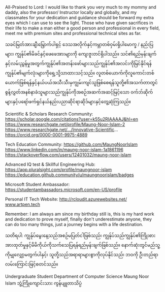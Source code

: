 All-Praised to Lord: 
I would like to thank you very much to my mommy and daddy, also the professor/ Instructor locally and globally, and my classmates for your dedication and guidance should be forward my extra eyes which I can use to see the light. Those who have given sacrifices in their life to make a man either a good person and professional in every field, meet me with premium sites and professional technical sites as far. 

သခင်မြတ်အားချီးမြှောက်ပါရှင့်
ဒေသအလိုက်နှင့်ကမ္ဘာတစ်ဝှမ်းရှိပါမောက္ခ / နည်းပြများ၊ ကျွန်ုပ်၏မိခင်နှင့်ဖေဖေအားများကို ကျေးဇူးတင်ရှိပါသည်။ သင်၏ရည်မှန်းချက်နှင့်လမ်းညွှန်မှုအတွက်ကျွန်ုပ်၏အတန်းဖော်များသည်ကျွန်ုပ်၏အလင်းကိုမြင်နိုင်ရန်ကျွန်ုပ်၏မျက်လုံးများကိုရှေ့သို့သာထားသင့်သည်။  လူတစ်ယောက်ကိုလူကောင်းတစ်ယောက်ဖြစ်ရန်နှင့်နယ်ပယ်အသီးသီးမှကျွမ်းကျင်သူဖြစ်စေရန်သူတို့၏အသက်တာတွင်စွန့်လွှတ်အနစ်နာခံသူများသည်ကျွန်ုပ်ကိုအစဉ်အဆက်အဆင့်မြင့်သော ၀က်ဘ်ဆိုက်များနှင့်ပရော်ဖက်ရှင်နယ်နည်းပညာဆိုင်ရာဆိုဒ်များနှင့်တွေ့ဆုံကြသည်။


Scientific & Scholars Research Community: 
https://scholar.google.com/citations?user=k55u2RIAAAAJ&hl=en
https://www.researchgate.net/profile/Maung-Noor-Islam-2
https://www.researchgate.net/.../Innovative-Scientific...
https://orcid.org/0000-0001-9975-4889


Tech Education Community: 
https://github.com/MaungNoorIslam
https://www.linkedin.com/in/maung-noor-islam-1a1861196
https://stackoverflow.com/users/12401032/maung-noor-islam


Advanced IQ test & Skillful Engineering Hub: 
https://app.pluralsight.com/profile/maungnoor-islam
https://education.github.community/u/maungnoorislam/badges

Microsoft Student Ambassador: 
https://studentambassadors.microsoft.com/en-US/profile


Personal IT Tech Website: 
http://rcloudit.azurewebsites.net/
www.artpen.tech

Remember: I am always am since my birthday still is, this is my hard work and dedication to prove myself, finally don't underestimate anyone, they can do too many things, just a journey begins with a life destination. 


သတိရပါ: ကျွန်ုပ်မွေးနေ့သည်အစဉ်မပြတ်ငါဖြစ်သည်၊ ကျွန်ုပ်သည်ကျွန်ုပ်၏ကြိုးစားအားထုတ်မှုနှင့်မိမိကိုယ်ကိုသက်သေပြရန်ရည်မှန်းချက်ဖြစ်သည်။ နောက်ဆုံးတွင်မည်သူ့ကိုမျှလျှော့မတွက်ပါနှင့်၊ သူတို့သည်အရာရာများစွာကိုလုပ်နိုင်သည်၊ ဘဝကို ဦးတည်ရာလမ်းကြောင်းဖြင့်စတင်သည်။


Undergraduate Student 
Department of Computer Science 
Maung Noor Islam 
ဘွဲ့ကြိုကျောင်းသား ကွန်ပျူတာသိပ္ပံ


